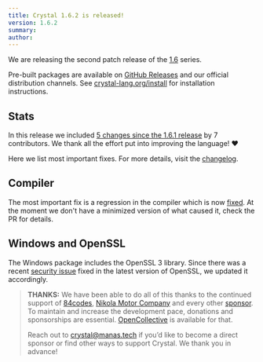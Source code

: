 ```yaml
---
title: Crystal 1.6.2 is released!
version: 1.6.2
summary:
author:
---
```


We are releasing the second patch release of the [1.6](/2022/10/06/1.6.0-released/) series.

Pre-built packages are available on [GitHub Releases](https://github.com/crystal-lang/crystal/releases/tag/1.6.2) and our official distribution channels.
See [crystal-lang.org/install](https://crystal-lang.org/install/) for installation instructions.

## Stats

In this release we included [5 changes since the 1.6.1 release](https://github.com/crystal-lang/crystal/pulls?q=is%3Apr+milestone%3A1.6.2) by 7 contributors. We thank all the effort put into improving the language! ❤️

Here we list most important fixes. For more details, visit the [changelog](https://github.com/crystal-lang/crystal/releases/tag/1.6.2).

## Compiler

The most important fix is a regression in the compiler which is now [fixed](https://github.com/crystal-lang/crystal/pull/12709). At the moment we don't have a minimized version of what caused it, check the PR for details.

## Windows and OpenSSL

The Windows package includes the OpenSSL 3 library. Since there was a recent [security issue](https://openssl.org/blog/blog/2022/11/01/email-address-overflows) fixed in the latest version of OpenSSL, we updated it accordingly.

> **THANKS:**
> We have been able to do all of this thanks to the continued support of [84codes](https://www.84codes.com/), [Nikola Motor Company](https://nikolamotor.com/) and every other [sponsor](/sponsors). To maintain and increase the development pace, donations and sponsorships are essential. [OpenCollective](https://opencollective.com/crystal-lang) is available for that.
>
> Reach out to [crystal@manas.tech](mailto:crystal@manas.tech) if you’d like to become a direct sponsor or find other ways to support Crystal. We thank you in advance!
